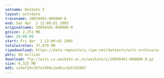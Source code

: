 ```yaml
---
setname: Waikato I
layout: witsdata
tracename: 20050401-000000-0
end: Sat Apr  2 12:00:01 2005
originalname: 20050401-000000-0
gzsize: 2,251 MB
len: 24:00:00
start: Fri Apr  1 12:00:01 2005
totalwirelen: 37,079 MB
ripedownload: https://data-repository.ripe.net/datasets/wits-archive/waikato/1/20050401-000000-0.gz
pkts: 88 million
download: ftp://wits.cs.waikato.ac.nz/waikato/1/20050401-000000-0.gz
size: 6,325 MB
md5: cafef29c367e7d99c2edbccda57d3807
---
```

